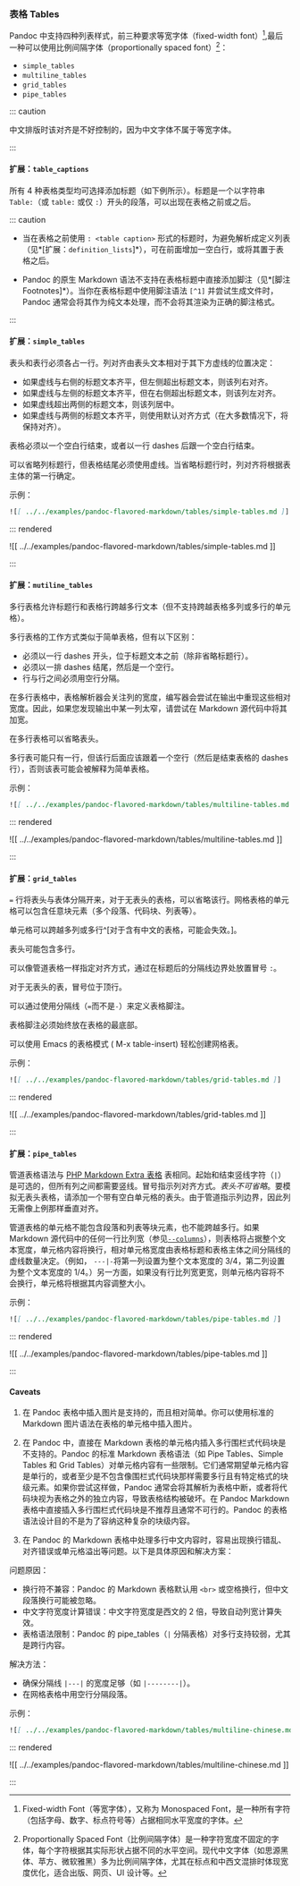 ### 表格 Tables

Pandoc 中支持四种列表样式，前三种要求等宽字体（fixed-width font）[^fwf],最后一种可以使用比例间隔字体（proportionally spaced font）[^psf]：

- `simple_tables`
- `multiline_tables`
- `grid_tables`
- `pipe_tables`

[^fwf]: Fixed-width Font（等宽字体），又称为 Monospaced Font，是一种所有字符（包括字母、数字、标点符号等）占据相同水平宽度的字体。

[^psf]: Proportionally Spaced Font（比例间隔字体）是一种字符宽度不固定的字体，每个字符根据其实际形状占据不同的水平空间。现代中文字体（如思源黑体、苹方、微软雅黑）多为比例间隔字体，尤其在标点和中西文混排时体现宽度优化，适合出版、网页、UI 设计等。

::: caution

中文排版时该对齐是不好控制的，因为中文字体不属于等宽字体。

:::

#### 扩展：`table_captions`

所有 4 种表格类型均可选择添加标题（如下例所示）。标题是一个以字符串 `Table:`（或 `table:` 或仅 `:`）开头的段落，可以出现在表格之前或之后。

::: caution

- 当在表格之前使用 `: <table caption>` 形式的标题时，为避免解析成定义列表（见*[扩展：`definition_lists`]*），可在前面增加一空白行，或将其置于表格之后。

- Pandoc 的原生 Markdown 语法不支持在表格标题中直接添加脚注（见*[脚注 Footnotes]*）。当你在表格标题中使用脚注语法 `[^1]` 并尝试生成文件时，Pandoc 通常会将其作为纯文本处理，而不会将其渲染为正确的脚注格式。

:::

#### 扩展：`simple_tables`

表头和表行必须各占一行。列对齐由表头文本相对于其下方虚线的位置决定：

- 如果虚线与右侧的标题文本齐平，但左侧超出标题文本，则该列右对齐。
- 如果虚线与左侧的标题文本齐平，但在右侧超出标题文本，则该列左对齐。
- 如果虚线超出两侧的标题文本，则该列居中。
- 如果虚线与两侧的标题文本齐平，则使用默认对齐方式（在大多数情况下，将保持对齐）。
  
表格必须以一个空白行结束，或者以一行 dashes 后跟一个空白行结束。

可以省略列标题行，但表格结尾必须使用虚线。当省略标题行时，列对齐将根据表主体的第一行确定。

示例：

```markdown
![[ ../../examples/pandoc-flavored-markdown/tables/simple-tables.md ]]
```

::: rendered

![[ ../../examples/pandoc-flavored-markdown/tables/simple-tables.md ]]

:::

#### 扩展：`mutiline_tables`

多行表格允许标题行和表格行跨越多行文本（但不支持跨越表格多列或多行的单元格）。

多行表格的工作方式类似于简单表格，但有以下区别：

- 必须以一行 dashes 开头，位于标题文本之前（除非省略标题行）。
- 必须以一排 dashes 结尾，然后是一个空行。
- 行与行之间必须用空行分隔。
  
在多行表格中，表格解析器会关注列的宽度，编写器会尝试在输出中重现这些相对宽度。因此，如果您发现输出中某一列太窄，请尝试在 Markdown 源代码中将其加宽。

在多行表格可以省略表头。

多行表可能只有一行，但该行后面应该跟着一个空行（然后是结束表格的 dashes 行），否则该表可能会被解释为简单表格。

示例：

```markdown
![[ ../../examples/pandoc-flavored-markdown/tables/multiline-tables.md ]]
```

::: rendered

![[ ../../examples/pandoc-flavored-markdown/tables/multiline-tables.md ]]

:::

#### 扩展：`grid_tables`

`=` 行将表头与表体分隔开来，对于无表头的表格，可以省略该行。网格表格的单元格可以包含任意块元素（多个段落、代码块、列表等）。

单元格可以跨越多列或多行^[对于含有中文的表格，可能会失效。]。

表头可能包含多行。

可以像管道表格一样指定对齐方式，通过在标题后的分隔线边界处放置冒号 `:`。

对于无表头的表，冒号位于顶行。

可以通过使用分隔线（`=`而不是`-`）来定义表格脚注。

表格脚注必须始终放在表格的最底部。

可以使用 Emacs 的表格模式 ( M-x table-insert) 轻松创建网格表。

示例：

```markdown
![[ ../../examples/pandoc-flavored-markdown/tables/grid-tables.md ]]
```

::: rendered

![[ ../../examples/pandoc-flavored-markdown/tables/grid-tables.md ]]

:::

#### 扩展：`pipe_tables`

管道表格语法与 [PHP Markdown Extra 表格](https://michelf.ca/projects/php-markdown/extra/#table) 表相同。起始和结束竖线字符（`|`）是可选的，但所有列之间都需要竖线。冒号指示列对齐方式。*表头不可省略*。要模拟无表头表格，请添加一个带有空白单元格的表头。由于管道指示列边界，因此列无需像上例那样垂直对齐。

管道表格的单元格不能包含段落和列表等块元素，也不能跨越多行。如果 Markdown 源代码中的任何一行比列宽（参见[`--columns`](https://pandoc.org/MANUAL.html#option--columns)），则表格将占据整个文本宽度，单元格内容将换行，相对单元格宽度由表格标题和表格主体之间分隔线的虚线数量决定。（例如， `---|-`将第一列设置为整个文本宽度的 3/4，第二列设置为整个文本宽度的 1/4。）另一方面，如果没有行比列宽更宽，则单元格内容将不会换行，单元格将根据其内容调整大小。

示例：

```markdown
![[ ../../examples/pandoc-flavored-markdown/tables/pipe-tables.md ]]
```

::: rendered

![[ ../../examples/pandoc-flavored-markdown/tables/pipe-tables.md ]]

:::

#### Caveats

1. 在 Pandoc 表格中插入图片是支持的，而且相对简单。你可以使用标准的 Markdown 图片语法在表格的单元格中插入图片。

2. 在 Pandoc 中，直接在 Markdown 表格的单元格内插入多行围栏式代码块是不支持的。Pandoc 的标准 Markdown 表格语法（如 Pipe Tables、Simple Tables 和 Grid Tables）对单元格内容有一些限制。它们通常期望单元格内容是单行的，或者至少是不包含像围栏式代码块那样需要多行且有特定格式的块级元素。如果你尝试这样做，Pandoc 通常会将其解析为表格中断，或者将代码块视为表格之外的独立内容，导致表格结构被破坏。在 Pandoc Markdown 表格中直接插入多行围栏式代码块是不推荐且通常不可行的。Pandoc 的表格语法设计目的不是为了容纳这种复杂的块级内容。

3. 在 Pandoc 的 Markdown 表格中处理多行中文内容时，容易出现换行错乱、对齐错误或单元格溢出等问题。以下是具体原因和解决方案：

问题原因：

- 换行符不兼容：Pandoc 的 Markdown 表格默认用 `<br>` 或空格换行，但中文段落换行可能被忽略。
- 中文字符宽度计算错误：中文字符宽度是西文的 2 倍，导致自动列宽计算失效。
- 表格语法限制：Pandoc 的 pipe_tables（`|` 分隔表格）对多行支持较弱，尤其是跨行内容。

解决方法：

- 确保分隔线 `|---|` 的宽度足够（如 `|--------|`）。
- 在网格表格中用空行分隔段落。
  
示例：

```markdown
![[ ../../examples/pandoc-flavored-markdown/tables/multiline-chinese.md ]]
```

::: rendered

![[ ../../examples/pandoc-flavored-markdown/tables/multiline-chinese.md ]]

:::


